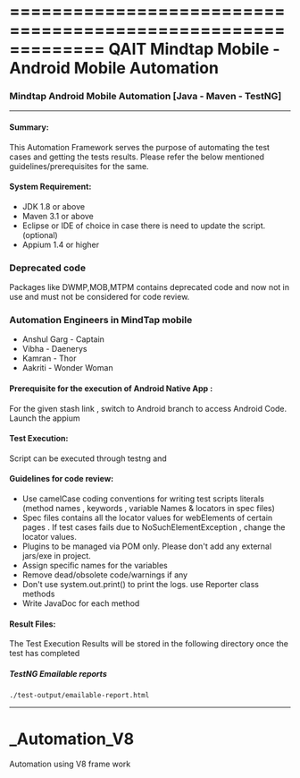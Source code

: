 =============================================================
QAIT Mindtap Mobile - Android Mobile Automation
=============================================

### Mindtap Android Mobile Automation [Java - Maven - TestNG]
---
#### Summary:

This Automation Framework serves the purpose of automating the test cases and getting the tests results. Please refer the below mentioned guidelines/prerequisites for the same.

#### System Requirement:

* JDK 1.8 or above
* Maven 3.1 or above
* Eclipse or IDE of choice in case there is need to update the script. (optional)
* Appium 1.4 or higher 

### Deprecated code

Packages like DWMP,MOB,MTPM contains deprecated code and now not in use and must not be considered for code review. 

### Automation Engineers in MindTap mobile
 
 * Anshul Garg - Captain
 * Vibha - Daenerys
 * Kamran - Thor
 * Aakriti - Wonder Woman

#### Prerequisite for the execution of Android Native App :
For the given stash link , switch to Android branch to access Android Code. 
Launch the appium 

#### Test Execution:
Script can be executed through testng and 

#### Guidelines for code review:
* Use camelCase coding conventions for writing test scripts literals (method names , keywords , variable Names & locators in spec files)
* Spec files contains all the locator values for webElements of certain pages . If test cases fails due to NoSuchElementException , change the locator values.
* Plugins to be managed via POM only. Please don't add any external jars/exe in project.
* Assign specific names for the variables
* Remove dead/obsolete code/warnings if any
* Don't use system.out.print() to print the logs. use Reporter class methods
* Write JavaDoc for each method

#### Result Files: 
The Test Execution Results will be stored in the following directory once the test has completed

##### TestNG Emailable reports
    ./test-output/emailable-report.html 
 

-------------
# _Automation_V8
Automation using V8 frame work